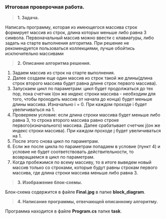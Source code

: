 ### Итоговая проверочная работа.
> **1. Задача.**

Написать программу, которая из имеющегося массива строк формирует массив из строк, длина которых меньше либо равна 3 символа. Первоначальный массив можно ввести с клавиатуры, либо задать на старте выполнения алгоритма. При решение не рекомендуется пользоваться коллекциями, лучше обойтись исключительно массивами
> **2. Описание алгоритма решения.**

1. Задаем массив из строк на старте выполнения. 
2. Далее создаем еще один массив из строк такой же длины(длина строк второго массива будет равна длине строк первого массива). 
3.  Запускаем цикл по параметрам: цикл будет продолжаться до тех пор, пока счетчик i(он же индекс строки массива - необходим для того, чтобы проходить массив от начала до конца) будет меньше длины массива. Изначально i = 0. При каждом проходе i будет увеличиваться на 1.
4.  Проверяем условие: если длина строки массива будет меньше либо равна 3, то строка второго массива равно строке первого(изначального) массива. Далее срабатывает счетчик j(он же индекс строки массива). При каждом проходе j будет увеличиваться на 1.
5.  После этого снова цикл по параметрам. 
6.  Если же после цикла по параметрам попадаем в условие (пункт 4) и условие не будет соответствовать действительности, то возвращаемся в цикл по параметрам.
7. Когда пробежимся по всему массиву, то в итоге выведем новый массив только со строками, которые будут равны строкам первого массива, где длина строки массива меньше либо равна 3.

> **3. Изображение блок-схемы.**

Блок-схема содержится в файле **Final.jpg**  в папке **block_diagram**.

> **4. Написание программы, отвечающей описанному алгоритму.**

Программа находится в файле **Program.cs** папке **task**.